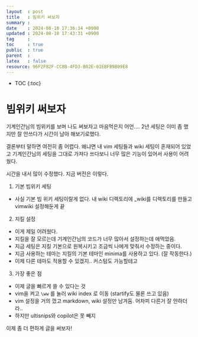 ```yaml
---
layout  : post
title   : 빔위키 써보자
summary : 
date    : 2024-08-10 17:36:34 +0900
updated : 2024-08-10 17:43:31 +0900
tag     : 
toc     : true
public  : true
parent  : 
latex   : false
resource: 96F2F82F-CC8B-4FD3-B02E-01EBFB9B09E8
---
```

* TOC
{:toc}

# 빔위키 써보자

기계인간님의 빔위키를 보며 나도 써보자고 마음먹은지 어언.... 2년
세팅은 이미 좀 했지만 잘 안쓰다가 시간이 남아 해보기로했다.

결론부터 말하면 여전히 좀 어렵다. 왜냐면 내 vim 세팅들과 wiki 세팅이 혼재되어 있었고
기계인간님의 세팅을 그대로 가져다 쓰다보니 너무 많은 기능이 있어서 사용이 어려웠다.

시간을 내서 많이 수정했다. 지금 버전은 이렇다.

1. 기본 빔위키 세팅
  - 사실 기본 빔 위키 세팅이랄게 없다. 내 wiki 디렉토리에 _wiki를 디렉토리를 만들고 vimwiki 설정해둔게 끝
2. 지킬 설정 
  - 이게 제일 어려웠다.
  - 지킬을 잘 모르는데 기계인간님의 코드가 너무 많아서 설정하는데 애먹었음.
  - 지금 세팅은 지킬 기본으로 원복시키고 조금씩 나에게 맞춰서 수정하는 중이다.
  - 지금 사용하는 테마는 지킬의 기본 테마인 minima를 사용하고 있다. (잘 작동한다.)
  - 이제 다른 테마도 적용할 수 있겠지.. 커스텀도 가능할테고
3. 가장 좋은 점
  - 이제 글을 빠르게 쓸 수 있다는 것
  - vim을 켜고 `\ww` 를 눌러 wiki index 로 이동 (startify도 물론 쓰고 있음)
  - vim 설정을 거의 껐고 markdown, wiki 설정만 남겨둠. 어차피 다른거 잘 안하더라..
  - 하지만 ultisnips와 copilot은 못 빼지

이제 좀 더 편하게 글을 써보자!
